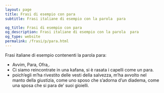 ```yaml
---
layout: page
title: Frasi di esempio con para 
subtitle: Frasi italiane di esempio con la parola  para

og_title: Frasi di esempio con para 
og_description: Frasi italiane di esempio con la parola  para
og_type: website
permalink: /frasi/p/para.html
---
```


Frasi italiane di esempio contenenti la parola para:


- Avvim, Para, Ofra,.
- Ci siamo reincontrate in una kafana, si è rasata i capelli come un para.
- poich’egli m’ha rivestito delle vesti della salvezza, m’ha avvolto nel manto della giustizia, come uno sposo che s’adorna d’un diadema, come una sposa che si para de’ suoi gioielli.
